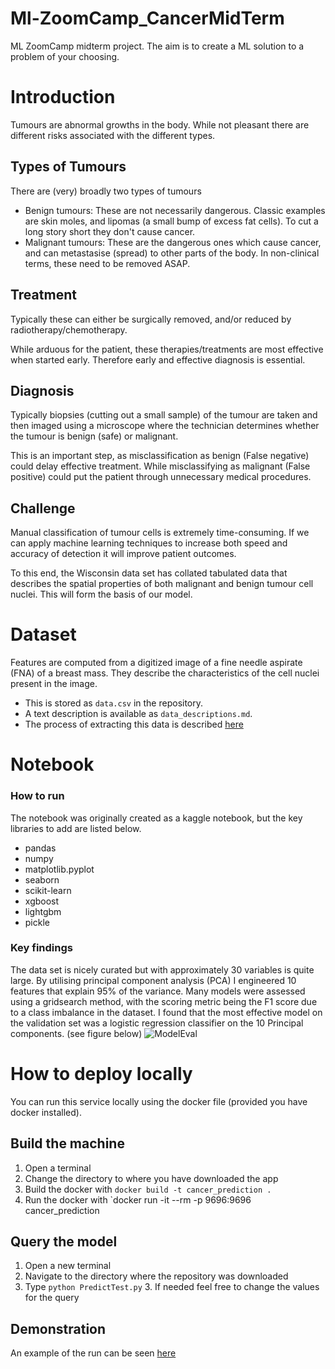 # Ml-ZoomCamp_CancerMidTerm
 ML ZoomCamp midterm project. The aim is to create a ML solution to a problem of your choosing.
 
# Introduction
 Tumours are abnormal growths in the body. While not pleasant there are different risks associated with the different types.

 ## Types of Tumours
 There are (very) broadly two types of tumours
 * Benign tumours: These are not necessarily dangerous. Classic examples are skin moles, and lipomas (a small bump of excess fat cells). To cut a long story short they don't cause cancer.
 * Malignant tumours: These are the dangerous ones which cause cancer, and can metastasise (spread) to other parts of the body. In non-clinical terms, these need to be removed ASAP.

 ## Treatment
 Typically these can either be surgically removed, and/or reduced by radiotherapy/chemotherapy.

 While arduous for the patient, these therapies/treatments are most effective when started early. Therefore early and effective diagnosis is essential.

 ## Diagnosis
 Typically biopsies (cutting out a small sample) of the tumour are taken and then imaged using a microscope where the technician determines whether the tumour is benign (safe) or malignant. 
 
 This is an important step, as misclassification as benign (False negative) could delay effective treatment. While misclassifying as malignant (False positive) could put the patient through unnecessary medical procedures.

 ## Challenge
 Manual classification of tumour cells is extremely time-consuming. If we can apply machine learning techniques to increase both speed and accuracy of detection it will improve patient outcomes.

 To this end, the Wisconsin data set has collated tabulated data that describes the spatial properties of both malignant and benign tumour cell nuclei. This will form the basis of our model.

# Dataset
 Features are computed from a digitized image of a fine needle aspirate (FNA) of a breast mass. They describe the characteristics of the cell nuclei present in the image.

 * This is stored as `data.csv` in the repository. 
 * A text description is available as `data_descriptions.md`. 
 * The process of extracting this data is described [here](https://archive.ics.uci.edu/dataset/17/breast+cancer+wisconsin+diagnostic)

# Notebook
 ### How to run
 The notebook was originally created as a kaggle notebook, but the key libraries to add are listed below.
 * pandas
 * numpy
 * matplotlib.pyplot
 * seaborn
 * scikit-learn
 * xgboost
 * lightgbm
 * pickle

 ### Key findings
 The data set is nicely curated but with approximately 30 variables is quite large. By utilising principal component analysis (PCA) I engineered 10 features that explain 95% of the variance. Many models were assessed using a gridsearch method, with the scoring metric being the F1 score due to a class imbalance in the dataset. I found that the most effective model on the validation set was a logistic regression classifier on the 10 Principal components. (see figure below)
![ModelEval](https://github.com/mleiwe/Ml-ZoomCamp_CancerMidTerm/assets/29621219/bcad93e2-c776-4959-bfad-da2307cd76f8)

# How to deploy locally
 You can run this service locally using the docker file (provided you have docker installed).
 
 ## Build the machine
 1. Open a terminal
 2. Change the directory to where you have downloaded the app
 3. Build the docker with `docker build -t cancer_prediction .`
 4. Run the docker with `docker run -it --rm -p 9696:9696 cancer_prediction

 ## Query the model
 1. Open a new terminal
 2. Navigate to the directory where the repository was downloaded
 3. Type `python PredictTest.py`
    3. If needed feel free to change the values for the query
 ## Demonstration
 An example of the run can be seen [here](https://drive.google.com/file/d/1GYHSnt4kjrok5_YWjQTfuMpZVzAfncNf/view?usp=drive_link)
